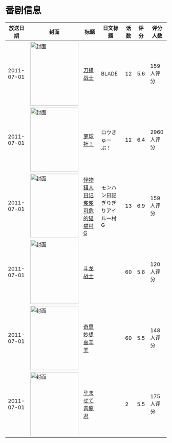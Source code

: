 # 番剧信息

|放送日期|封面|标题|日文标题|话数|评分|评分人数|
|---|---|---|---|---|---|---|
|2011-07-01|<img src="https://lain.bgm.tv/pic/cover/c/1a/a4/10601_LKz8I.jpg" alt="封面" style="width:150px;height:200px;object-fit:cover;">|[刀锋战士](https://bangumi.tv/subject/10601)|BLADE|12|5.6|159人评分|
|2011-07-01|<img src="https://lain.bgm.tv/pic/cover/c/57/f6/13485_j5Sd9.jpg" alt="封面" style="width:150px;height:200px;object-fit:cover;">|[萝球社！](https://bangumi.tv/subject/13485)|ロウきゅーぶ！|12|6.4|2960人评分|
|2011-07-01|<img src="https://lain.bgm.tv/pic/cover/c/80/f0/18578_SgG9g.jpg" alt="封面" style="width:150px;height:200px;object-fit:cover;">|[怪物猎人日记 岌岌可危的猫猫村G](https://bangumi.tv/subject/18578)|モンハン日記 ぎりぎりアイルー村G|13|6.9|159人评分|
|2011-07-01|<img src="https://lain.bgm.tv/pic/cover/c/c0/f3/23383_ChDer.jpg" alt="封面" style="width:150px;height:200px;object-fit:cover;">|[斗龙战士](https://bangumi.tv/subject/23383)||60|5.8|120人评分|
|2011-07-01|<img src="https://lain.bgm.tv/pic/cover/c/c7/20/37163_QVdIg.jpg" alt="封面" style="width:150px;height:200px;object-fit:cover;">|[奇思妙想喜羊羊](https://bangumi.tv/subject/37163)||60|5.5|148人评分|
|2011-07-01|<img src="https://bangumi.tv/img/no_icon_subject.png" alt="封面" style="width:150px;height:200px;object-fit:cover;">|[孕ませて青龍君](https://bangumi.tv/subject/62426)||2|5.5|175人评分|
